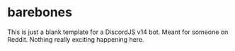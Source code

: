 # barebones

This is just a blank template for a DiscordJS v14 bot. Meant for someone on Reddit. Nothing really exciting happening here.
